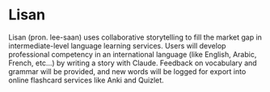 # Lisan

Lisan (pron. lee-saan) uses collaborative storytelling to fill the market gap in intermediate-level language learning services. Users will develop professional competency in an international language (like English, Arabic, French, etc...) by writing a story with Claude. Feedback on vocabulary and grammar will be provided, and new words will be logged for export into online flashcard services like Anki and Quizlet. 

<!-- # Stages:
#   (1) Console App
#   (2) Streamlit Deployment
#   (3) Stateful API & Frontend *
#   (4) Stateless API w/ Database

# Add part of speech tagging -- in annotated AND add Anki flashcard import -- sentence to sentence => word to word

# Command Loop: {EN <-> FR}
# START.
# The LLM writes a sentence. The user translates.
# The LLM judges. The user writes a sentence. The LLM judges.
# Goto START.
# Need to call for (1) story completion and (2) judging -> extract poorly used vocab
# 1) POST /story-completion/ {story_history} => story_history[-1] = last user sentence
# : return {story_history}* , translation of story_history[-1], feedback on previous sentence
# Run two agents. One for telling the story and exchanging sentences. One acts on user sentences and gives feedback, also extracts poorly used words.
# Will eventually store conversations in a database and just send conversation_id to the user -->
